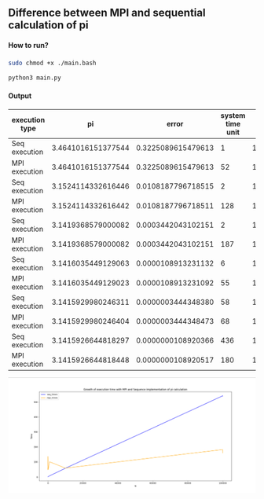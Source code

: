 ## Difference between MPI and sequential calculation of pi

#### How to run?

```bash
sudo chmod +x ./main.bash
```
```bash
python3 main.py
```

#### Output
| execution type | pi | error | system time unit | n |
|----------------|----|-------|--------------|---|
| Seq execution  | 3.4641016151377544| 0.3225089615479613 | 1 | 1 |
| MPI execution | 3.4641016151377544 | 0.3225089615479613 | 52 | 1 |
| Seq execution | 3.1524114332616446 | 0.0108187796718515 | 2 | 10 |
MPI execution | 3.1524114332616442 | 0.0108187796718511 | 128 | 10 |
| Seq execution | 3.1419368579000082 | 0.0003442043102151 | 2 | 100 |
| MPI execution | 3.1419368579000082 | 0.0003442043102151 | 187 | 100 |
| Seq execution | 3.1416035449129063 | 0.0000108913231132 | 6 | 1000 |
| MPI execution | 3.1416035449129023 | 0.0000108913231092 | 55 | 1000 |
| Seq execution | 3.1415929980246311 | 0.0000003444348380 | 58 | 10000 |
| MPI execution | 3.1415929980246404 | 0.0000003444348473 | 68 | 10000 | 
| Seq execution | 3.1415926644818297 | 0.0000000108920366 | 436 | 100000 |
| MPI execution | 3.1415926644818448 | 0.0000000108920517 | 180 | 100000 |


![chart](./pics/chart.png)


